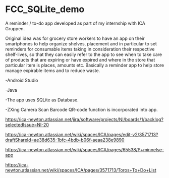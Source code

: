 # FCC_SQLite_demo

A reminder / to-do app developed as part of my internship with ICA Gruppen.

Original idea was for grocery store workers to have an app on their smartphones to help organize shelves, placement and in particular to set reminders for consumable items taking in consideration their respective shelf-lives, so that they can easily refer to the app to see when to take care of products that are expiring or have expired and where in the store that particular item is places, amounts etc.
Basically a reminder app to help store manage expirable items and to reduce waste.

-Android Studio

-Java

-The app uses SQLite as Database.

-ZXing Camera Scan Barcode QR-code function is incorporated into app.

https://ica-newton.atlassian.net/jira/software/projects/NI/boards/1/backlog?selectedIssue=NI-20

https://ica-newton.atlassian.net/wiki/spaces/ICA/pages/edit-v2/3571713?draftShareId=ae38d635-1bfc-4bdb-b06f-aeaa238e9890

https://ica-newton.atlassian.net/wiki/spaces/ICA/pages/65538/P+minnelse-app

https://ica-newton.atlassian.net/wiki/spaces/ICA/pages/3571713/Toros+To+Do+List
